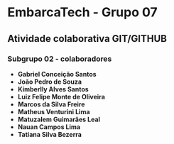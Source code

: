 # EmbarcaTech - Grupo 07

## Atividade colaborativa GIT/GITHUB

### Subgrupo 02 - colaboradores

 - **Gabriel Conceição Santos**
 - **João Pedro de Souza**
 - **Kimberlly Alves Santos**
 - **Luiz Felipe Monte de Oliveira**
 - **Marcos da Silva Freire**
 - **Matheus Venturini Lima**
 - **Matuzalem Guimarães Leal**
 - **Nauan Campos Lima**
 - **Tatiana Silva Bezerra**
